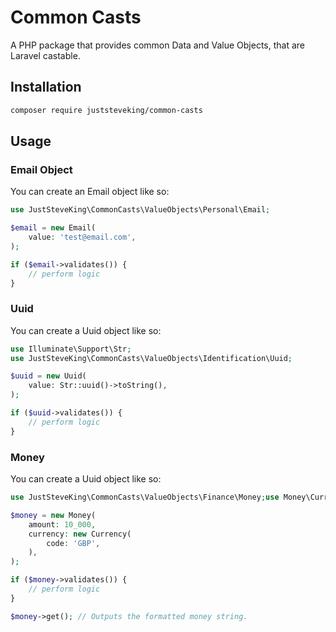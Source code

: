 # Common Casts

A PHP package that provides common Data and Value Objects, that are Laravel castable.

## Installation

```bash
composer require juststeveking/common-casts
```

## Usage

### Email Object

You can create an Email object like so:

```php
use JustSteveKing\CommonCasts\ValueObjects\Personal\Email;

$email = new Email(
    value: 'test@email.com',
);

if ($email->validates()) {
    // perform logic
}
```

### Uuid

You can create a Uuid object like so:

```php
use Illuminate\Support\Str;
use JustSteveKing\CommonCasts\ValueObjects\Identification\Uuid;

$uuid = new Uuid(
    value: Str::uuid()->toString(),
);

if ($uuid->validates()) {
    // perform logic
}
```

### Money

You can create a Uuid object like so:

```php
use JustSteveKing\CommonCasts\ValueObjects\Finance\Money;use Money\Currency;

$money = new Money(
    amount: 10_000,
    currency: new Currency(
        code: 'GBP',
    ),
);

if ($money->validates()) {
    // perform logic
}

$money->get(); // Outputs the formatted money string.
```
